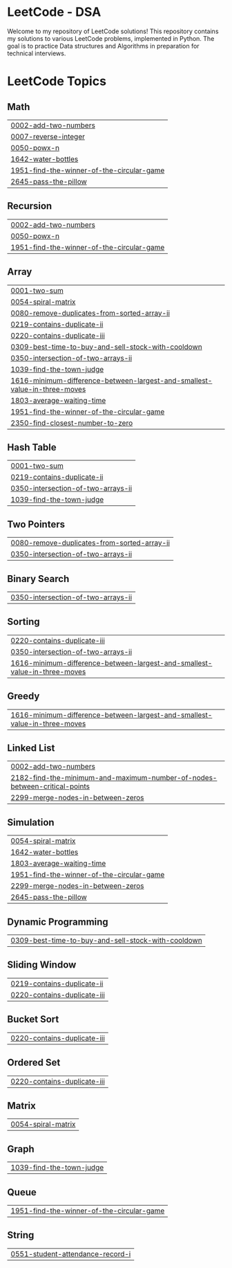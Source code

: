 # LeetCode - DSA

Welcome to my repository of LeetCode solutions! This repository contains my solutions to various LeetCode problems, implemented in Python. The goal is to practice Data structures and Algorithms in preparation for technical interviews.

<!---LeetCode Topics Start-->
# LeetCode Topics
## Math
|  |
| ------- |
| [0002-add-two-numbers](https://github.com/saadshah16/LeetCode-DSA/tree/master/0002-add-two-numbers) |
| [0007-reverse-integer](https://github.com/saadshah16/LeetCode-DSA/tree/master/0007-reverse-integer) |
| [0050-powx-n](https://github.com/saadshah16/LeetCode-DSA/tree/master/0050-powx-n) |
| [1642-water-bottles](https://github.com/saadshah16/LeetCode-DSA/tree/master/1642-water-bottles) |
| [1951-find-the-winner-of-the-circular-game](https://github.com/saadshah16/LeetCode-DSA/tree/master/1951-find-the-winner-of-the-circular-game) |
| [2645-pass-the-pillow](https://github.com/saadshah16/LeetCode-DSA/tree/master/2645-pass-the-pillow) |
## Recursion
|  |
| ------- |
| [0002-add-two-numbers](https://github.com/saadshah16/LeetCode-DSA/tree/master/0002-add-two-numbers) |
| [0050-powx-n](https://github.com/saadshah16/LeetCode-DSA/tree/master/0050-powx-n) |
| [1951-find-the-winner-of-the-circular-game](https://github.com/saadshah16/LeetCode-DSA/tree/master/1951-find-the-winner-of-the-circular-game) |
## Array
|  |
| ------- |
| [0001-two-sum](https://github.com/saadshah16/LeetCode-DSA/tree/master/0001-two-sum) |
| [0054-spiral-matrix](https://github.com/saadshah16/LeetCode-DSA/tree/master/0054-spiral-matrix) |
| [0080-remove-duplicates-from-sorted-array-ii](https://github.com/saadshah16/LeetCode-DSA/tree/master/0080-remove-duplicates-from-sorted-array-ii) |
| [0219-contains-duplicate-ii](https://github.com/saadshah16/LeetCode-DSA/tree/master/0219-contains-duplicate-ii) |
| [0220-contains-duplicate-iii](https://github.com/saadshah16/LeetCode-DSA/tree/master/0220-contains-duplicate-iii) |
| [0309-best-time-to-buy-and-sell-stock-with-cooldown](https://github.com/saadshah16/LeetCode-DSA/tree/master/0309-best-time-to-buy-and-sell-stock-with-cooldown) |
| [0350-intersection-of-two-arrays-ii](https://github.com/saadshah16/LeetCode-DSA/tree/master/0350-intersection-of-two-arrays-ii) |
| [1039-find-the-town-judge](https://github.com/saadshah16/LeetCode-DSA/tree/master/1039-find-the-town-judge) |
| [1616-minimum-difference-between-largest-and-smallest-value-in-three-moves](https://github.com/saadshah16/LeetCode-DSA/tree/master/1616-minimum-difference-between-largest-and-smallest-value-in-three-moves) |
| [1803-average-waiting-time](https://github.com/saadshah16/LeetCode-DSA/tree/master/1803-average-waiting-time) |
| [1951-find-the-winner-of-the-circular-game](https://github.com/saadshah16/LeetCode-DSA/tree/master/1951-find-the-winner-of-the-circular-game) |
| [2350-find-closest-number-to-zero](https://github.com/saadshah16/LeetCode-DSA/tree/master/2350-find-closest-number-to-zero) |
## Hash Table
|  |
| ------- |
| [0001-two-sum](https://github.com/saadshah16/LeetCode-DSA/tree/master/0001-two-sum) |
| [0219-contains-duplicate-ii](https://github.com/saadshah16/LeetCode-DSA/tree/master/0219-contains-duplicate-ii) |
| [0350-intersection-of-two-arrays-ii](https://github.com/saadshah16/LeetCode-DSA/tree/master/0350-intersection-of-two-arrays-ii) |
| [1039-find-the-town-judge](https://github.com/saadshah16/LeetCode-DSA/tree/master/1039-find-the-town-judge) |
## Two Pointers
|  |
| ------- |
| [0080-remove-duplicates-from-sorted-array-ii](https://github.com/saadshah16/LeetCode-DSA/tree/master/0080-remove-duplicates-from-sorted-array-ii) |
| [0350-intersection-of-two-arrays-ii](https://github.com/saadshah16/LeetCode-DSA/tree/master/0350-intersection-of-two-arrays-ii) |
## Binary Search
|  |
| ------- |
| [0350-intersection-of-two-arrays-ii](https://github.com/saadshah16/LeetCode-DSA/tree/master/0350-intersection-of-two-arrays-ii) |
## Sorting
|  |
| ------- |
| [0220-contains-duplicate-iii](https://github.com/saadshah16/LeetCode-DSA/tree/master/0220-contains-duplicate-iii) |
| [0350-intersection-of-two-arrays-ii](https://github.com/saadshah16/LeetCode-DSA/tree/master/0350-intersection-of-two-arrays-ii) |
| [1616-minimum-difference-between-largest-and-smallest-value-in-three-moves](https://github.com/saadshah16/LeetCode-DSA/tree/master/1616-minimum-difference-between-largest-and-smallest-value-in-three-moves) |
## Greedy
|  |
| ------- |
| [1616-minimum-difference-between-largest-and-smallest-value-in-three-moves](https://github.com/saadshah16/LeetCode-DSA/tree/master/1616-minimum-difference-between-largest-and-smallest-value-in-three-moves) |
## Linked List
|  |
| ------- |
| [0002-add-two-numbers](https://github.com/saadshah16/LeetCode-DSA/tree/master/0002-add-two-numbers) |
| [2182-find-the-minimum-and-maximum-number-of-nodes-between-critical-points](https://github.com/saadshah16/LeetCode-DSA/tree/master/2182-find-the-minimum-and-maximum-number-of-nodes-between-critical-points) |
| [2299-merge-nodes-in-between-zeros](https://github.com/saadshah16/LeetCode-DSA/tree/master/2299-merge-nodes-in-between-zeros) |
## Simulation
|  |
| ------- |
| [0054-spiral-matrix](https://github.com/saadshah16/LeetCode-DSA/tree/master/0054-spiral-matrix) |
| [1642-water-bottles](https://github.com/saadshah16/LeetCode-DSA/tree/master/1642-water-bottles) |
| [1803-average-waiting-time](https://github.com/saadshah16/LeetCode-DSA/tree/master/1803-average-waiting-time) |
| [1951-find-the-winner-of-the-circular-game](https://github.com/saadshah16/LeetCode-DSA/tree/master/1951-find-the-winner-of-the-circular-game) |
| [2299-merge-nodes-in-between-zeros](https://github.com/saadshah16/LeetCode-DSA/tree/master/2299-merge-nodes-in-between-zeros) |
| [2645-pass-the-pillow](https://github.com/saadshah16/LeetCode-DSA/tree/master/2645-pass-the-pillow) |
## Dynamic Programming
|  |
| ------- |
| [0309-best-time-to-buy-and-sell-stock-with-cooldown](https://github.com/saadshah16/LeetCode-DSA/tree/master/0309-best-time-to-buy-and-sell-stock-with-cooldown) |
## Sliding Window
|  |
| ------- |
| [0219-contains-duplicate-ii](https://github.com/saadshah16/LeetCode-DSA/tree/master/0219-contains-duplicate-ii) |
| [0220-contains-duplicate-iii](https://github.com/saadshah16/LeetCode-DSA/tree/master/0220-contains-duplicate-iii) |
## Bucket Sort
|  |
| ------- |
| [0220-contains-duplicate-iii](https://github.com/saadshah16/LeetCode-DSA/tree/master/0220-contains-duplicate-iii) |
## Ordered Set
|  |
| ------- |
| [0220-contains-duplicate-iii](https://github.com/saadshah16/LeetCode-DSA/tree/master/0220-contains-duplicate-iii) |
## Matrix
|  |
| ------- |
| [0054-spiral-matrix](https://github.com/saadshah16/LeetCode-DSA/tree/master/0054-spiral-matrix) |
## Graph
|  |
| ------- |
| [1039-find-the-town-judge](https://github.com/saadshah16/LeetCode-DSA/tree/master/1039-find-the-town-judge) |
## Queue
|  |
| ------- |
| [1951-find-the-winner-of-the-circular-game](https://github.com/saadshah16/LeetCode-DSA/tree/master/1951-find-the-winner-of-the-circular-game) |
## String
|  |
| ------- |
| [0551-student-attendance-record-i](https://github.com/saadshah16/LeetCode-DSA/tree/master/0551-student-attendance-record-i) |
<!---LeetCode Topics End-->
